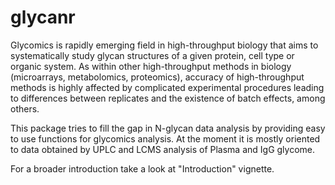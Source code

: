 glycanr
=======

Glycomics is rapidly emerging field in high-throughput biology that
aims to systematically study glycan structures of a given protein, cell type or
organic system. As within other high-throughput methods in biology (microarrays,
metabolomics, proteomics), accuracy of high-throughput methods is highly affected
by complicated experimental procedures leading to differences between replicates
and the existence of batch effects, among others.

This package tries to fill the gap in N-glycan data analysis by providing
easy to use functions for glycomics analysis. At the moment it is mostly
oriented to data obtained by UPLC and LCMS analysis of Plasma and IgG
glycome.

For a broader introduction take a look at "Introduction" vignette.
